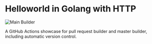 # Helloworld in Golang with HTTP

![Main Builder](https://github.com/IronCore864/go-hello-http/workflows/Main%20Builder/badge.svg)

A GitHub Actions showcase for pull request builder and master builder, including automatic version control.

